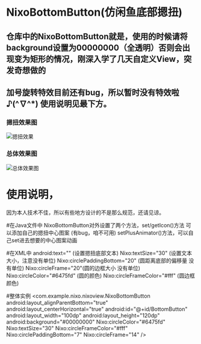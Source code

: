 # NixoBottomButton(仿闲鱼底部摁扭)
## 仓库中的NixoBottomButton就是，使用的时候请将background设置为00000000（全透明）否则会出现变为矩形的情况，刚深入学了几天自定义View，突发奇想做的
## 加号旋转特效目前还有bug，所以暂时没有特效啦♪(^∇^*)   使用说明见最下方。

### 摁扭效果图
![摁扭效果](https://puu.sh/ANXld/5bec5a4a6e.png)
### 总体效果图
![总体效果图](https://puu.sh/ANXlg/bb3f286c0e.jpg)





# 使用说明，

因为本人技术不佳，所以有些地方设计的不是那么规范，还请见谅。

#在Java文件中
NixoBottomButton对外设置了两个方法，set/getIcon()方法 可以添加自己的摁扭中心图案
(有bug，咱不可用) setPlusAnimator()方法，可以自己set进去想要的中心图案动画


#在XML中
android:text="" (设置摁扭底部文本)
Nixo:textSize="30" (设置文本大小，注意没有单位)
Nixo:circlePaddingBottom="20" (圆距离底部的偏移量 没有单位)
Nixo:circleFrame="20"(圆的边框大小 没有单位)
Nixo:circleColor="#6475fd" (圆的颜色)
Nixo:circleFrameColor="#fff" (圆边框颜色)



#整体实例
  <com.example.nixo.nixoview.NixoBottomButton
    android:layout_alignParentBottom="true"
    android:layout_centerHorizontal="true"
    android:id="@+id/BottomButton"
    android:layout_width="100dp"
    android:layout_height="120dp"
    android:background="#00000000"
    Nixo:circleColor="#6475fd"
    Nixo:textSize="30"
    Nixo:circleFrameColor="#fff"
    Nixo:circlePaddingBottom="7"
    Nixo:circleFrame="14"
    />
